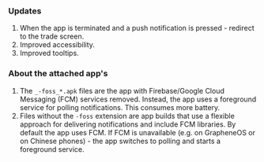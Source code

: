 ### Updates
1. When the app is terminated and a push notification is pressed - redirect to the trade screen.
2. Improved accessibility.
3. Improved tooltips.


### About the attached app's
1. The `_-foss_*.apk` files are the app with Firebase/Google Cloud Messaging (FCM) services removed. Instead, the app uses a foreground service for polling notifications. This consumes more battery.
4. Files without the `-foss` extension are app builds that use a flexible approach for delivering notifications and include FCM libraries. By default the app uses FCM. If FCM is unavailable (e.g. on GrapheneOS or on Chinese phones) - the app switches to polling and starts a foreground service.